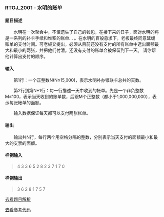 ### RTOJ_2001 - 水明的账单

#### 题目描述

&emsp;&emsp;水明在一次聚会中，不慎遗失了自己的钱包，在接下来的日子，面对水明的将是一系列的补卡手续和堆积的账单… 。在水明的百般恳求下，老板最终同意延缓账单的支付时间。可老板又提出，必须从目前还没有支付的所有账单中选出面额最大和最小的两张，并把他们付清。还没有支付的账单会被保留到下一天。 请你帮他计算出支付的顺序。

#### 输入

&emsp;&emsp;第1行：一个正整数N(N≤15,000)，表示水明补办银联卡总共的天数。

&emsp;&emsp;第2行到第N+1行：每一行描述一天中收到的帐单。先是一个非负整数M≤100，表示当天收到的账单数，后跟M个正整数（都小于1,000,000,000），表示每张帐单的面额。

&emsp;&emsp;输入数据保证每天都可以支付两张帐单。

#### 输出

&emsp;&emsp;输出共N行，每行两个用空格分隔的整数，分别表示当天支付的面额最小和最大的支票的面额。

#### 样例输入

>4
3 3 6 5
2 8 2
3 7 1 7
0

#### 样例输出

>3 6
2 8
1 7
5 7

[去看题目解析](./analysis.md)

[去看参考代码](./main.cpp)
